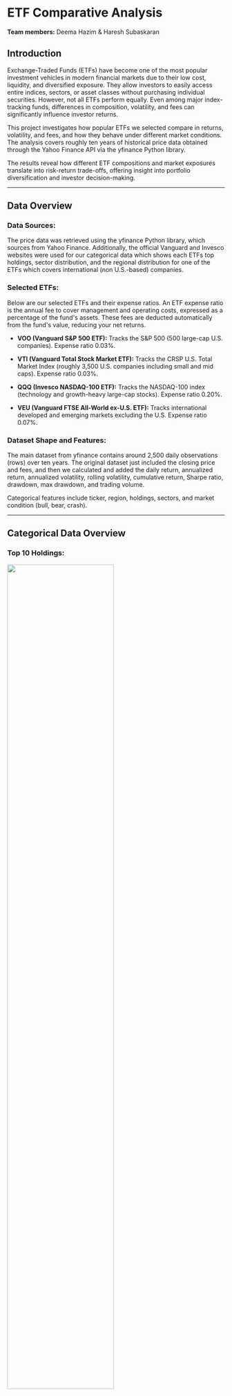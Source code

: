 # ETF Comparative Analysis

**Team members:** Deema Hazim & Haresh Subaskaran

## Introduction
Exchange-Traded Funds (ETFs) have become one of the most popular investment vehicles in modern financial markets due to their low cost, liquidity, and diversified exposure. They allow investors to easily access entire indices, sectors, or asset classes without purchasing individual securities. However, not all ETFs perform equally. Even among major index-tracking funds, differences in composition, volatility, and fees can significantly influence investor returns.

This project investigates how popular ETFs we selected compare in returns, volatility, and fees, and how they behave under different market conditions. The analysis covers roughly ten years of historical price data obtained through the Yahoo Finance API via the yfinance Python library.

The results reveal how different ETF compositions and market exposures translate into risk-return trade-offs, offering insight into portfolio diversification and investor decision-making.

---

## Data Overview

### Data Sources:
The price data was retrieved using the yfinance Python library, which sources from Yahoo Finance. Additionally, the official Vanguard and Invesco websites were used for our categorical data which shows each ETFs top holdings, sector distribution, and the regional distribution for one of the ETFs which covers international (non U.S.-based) companies. 

### Selected ETFs:
Below are our selected ETFs and their expense ratios. An ETF expense ratio is the annual fee to cover management and operating costs, expressed as a percentage of the fund's assets. These fees are deducted automatically from the fund's value, reducing your net returns.

- **VOO (Vanguard S&P 500 ETF):** Tracks the S&P 500 (500 large-cap U.S. companies). Expense ratio 0.03%.

- **VTI (Vanguard Total Stock Market ETF):** Tracks the CRSP U.S. Total Market Index (roughly 3,500 U.S. companies including small and mid caps). Expense ratio 0.03%.

- **QQQ (Invesco NASDAQ-100 ETF):** Tracks the NASDAQ-100 index (technology and growth-heavy large-cap stocks). Expense ratio 0.20%.

- **VEU (Vanguard FTSE All-World ex-U.S. ETF):** Tracks international developed and emerging markets excluding the U.S. Expense ratio 0.07%.

### Dataset Shape and Features:
The main dataset from yfinance contains around 2,500 daily observations (rows) over ten years. The original dataset just included the closing price and fees, and then we calculated and added the daily return, annualized return, annualized volatility, rolling volatility, cumulative return, Sharpe ratio, drawdown, max drawdown, and trading volume.

Categorical features include ticker, region, holdings, sectors, and market condition (bull, bear, crash).

---

## Categorical Data Overview

### Top 10 Holdings:
<img src="https://github.com/user-attachments/assets/c1341c2f-8617-4a3b-a74d-08de0036187d" width="70%" />

The above pie charts display the top 10 holdings of each ETF, and what percentage of the top 10 does each company hold. We notice that VTI  and QQQ are heavily concentrated in U.S. mega-cap technology stocks. NVIDIA, Microsoft, and Apple are the top 3 holdings in both funds, making up a significant portion of their value.

VOO is also focused on large U.S. companies, but its top holdings are slightly more varied, with JPMorgan Chase & Co. (15.9%) and Eli Lilly & Co. (11.6%) in the top spots.

VEU is the clear outlier. It holds no U.S. companies in its top 10 (or dataset at all). Instead, it's dominated by international stocks, with Taiwan Semiconductor Manufacturing Co. Ltd. (27.3%) and Tencent Holdings Ltd. (13.6%) as its two largest positions.

---

### Sector Allocation:
<div style="display: flex; justify-content: center; gap: 10px;">
  <img src="https://github.com/user-attachments/assets/78ae2b3f-cdbf-4a17-96c1-ce32c05268db" width="35%" />
  <img src="https://github.com/user-attachments/assets/6514165d-3bc3-49d4-89a2-7ed7ae2435b3" width="35%" />
  <img src="https://github.com/user-attachments/assets/f4415a18-378c-4ff0-8146-523228623198" width="35%" />
</div>

Both VTI and VOO represent the broad US market (VOO tracks the 500 largest companies, VTI tracks the entire market). Their sector allocations are very similar, with a heavy tilt toward technology (35-38%).

QQQ, which tracks the NASDAQ-100, is not a diversified fund in the same way. It is a highly concentrated bet on the technology sector. Together, its top two sectors (Technology and Consumer Discretionary) account for over 82% of the fund.

---

### VEU Region Distribution:
<img src="https://github.com/user-attachments/assets/4dfca9f4-bc5d-49ff-9eed-3dd4df2f63f9" width="50%" />

Since VEU does not include any U.S. companies, we decided to look at the regions their holdings come from. We notice this distribution supports the top 10 holdings we saw earlier. We see that the Pacific makes up 25.5% of the fund, driven by the fund's #1 holding, Taiwan Semiconductor Manufacturing from Taiwan, and another major holding, Samsung from South Korea.

Europe makes up 38.1% of the fund, being the most heavily represented in the top 10 list. It includes the Swiss giants Nestle, Roche Holding AG, and Novartis AG, as well as ASML Holding NV (Netherlands), HSBC Holdings plc (United Kingdom), and SAP SE (Germany).

Emerging Markets make up 27.5% of the fund, represented at the top of the holdings list by the two Chinese tech giants, Tencent Holdings Ltd. and Alibaba Group Holding Ltd.

---

## Risk vs. Return:
<img src="https://github.com/user-attachments/assets/61e4a24a-850e-48b9-a6ce-3cbc7e054a8c" width="50%"/>

QQQ has the highest annualized return and risk. This is a direct consequence of its 64% concentration in the high-growth (and high-volatility) technology sector.

VOO shows slightly better risk-adjusted returns than VTI in this period. VOO's focus on the 500 largest, most established companies was slightly more efficient than VTI, which also holds thousands of smaller, mid-cap, and small-cap stocks that may have slightly dragged on performance.

VEU’s low return is a well-known result of the U.S. market dramatically outperforming international markets over the last decade. Its lower volatility is a key feature of its diversification. It's spread across many countries and sectors (Healthcare, Financials, Consumer Goods, etc.) rather than being dominated by US tech.

It is important to note that this is just a 10-year window, which may not be representative of the time horizon and global circumstances in the future.

---

## Rolling Volatility (Dynamic Risk):
<img src="https://github.com/user-attachments/assets/5c4d0986-4fe3-462e-9713-86dd9e615b53" width="50%" />

The 1-Month Rolling Annualized Volatility graph illustrates how short-term market risk fluctuates over time. Rolling volatility is better at capturing short-term risk while annualized volatility is better at capturing long-term risk. What we did was capture short-term volatility, but scaling it to what it would be if that same level of volatility continued for a year.

It appears that all four lines move in near-perfect sync. When the market is calm, all funds are calm. When a crisis hits, all funds become volatile. This shows they are all sensitive to major macroeconomic events.

The enormous spike in early 2020 is the COVID-19 market crash. It's the most significant volatility event of the last 10 years by a huge margin, with short-term volatility briefly exceeding 90% for some funds.

The green (VOO) and red (VTI) lines are almost indistinguishable. This confirms that the S&P 500 and the Total U.S. Market have a virtually identical risk profile on a day-to-day basis. They are consistently the least volatile of the group, while QQQ consistently exhibits the highest volatility due to its tech concentration.

---

## Dollar Loss Due to Expense Ratios:
<img src="https://github.com/user-attachments/assets/e55f4fa1-6854-4d9f-97f0-c2af74523614" width="50%"/>

Over the 10-year period, holding QQQ would have cost an investor nearly $140,000 in cumulative fees, assuming a $1M initial investment. This is because QQQ's 0.2% expense ratio is nearly 7 times higher than VOO/VTI's 0.03%.

VOO, VTI, VEU are clustered at the bottom, with total costs of only around $10,000 - $12,000 over the same period.

It is important to note that the expense ratio is charged on the total value of your investment, not just the initial $1M. As we saw in the previous charts, QQQ had the highest returns. This means the 0.20% fee was being applied to a rapidly growing pile of money. So, the "loss" shown in the chart isn't just the fee; it's the fee plus the money that fee would have earned if it had stayed invested.

---

## What weights of each ticker would yield the best return, lowest volatility and efficient sharpe ratio:
<img src="https://github.com/user-attachments/assets/2ac4534b-6192-4af1-965c-a2d081ddfae1" width="50%" />
<img src="https://github.com/user-attachments/assets/275a807b-3c5c-4adb-8db0-30bdd9ae46e0" width="50%"/>


To evaluate how different allocations among VOO, VTI, QQQ, and VEU perform, three portfolios were modeled: Aggressive (60% QQQ), Equal-weighted (25% each), and Conservative (80% VOO/VTI combined).

The Aggressive portfolio delivered the highest total return but also the highest volatility, consistent with QQQ’s tech-heavy exposure. The Equal and Conservative portfolios produced similar long-term returns with lower volatility, showing that diversification smooths compounding and reduces risk.

Overall, concentrated exposure to technology increases both return potential and short-term fluctuations, while balanced allocations across U.S. and international markets offer more stable, efficient growth.

---

## Market-Condition Performance

### a) COVID Crash (Feb–Mar 2020):
<img src="https://github.com/user-attachments/assets/941db183-4c49-490b-91e2-093d5e3bd2ef" width="50%" />

All four ETFs dropped ~30–35% highlighting how correlated global markets were during the COVID panic. 

QQQ recovered first, showing how tech’s relative immunity to lockdowns (remote work, e-commerce, etc.) helped it rebound faster.

VEU and VTI illustrate the drag from small caps and international exposure during global uncertainty.

### b) Interest Rates Hike (Jan 2022 - Dec 2022):
<img src="https://github.com/user-attachments/assets/6aef444e-0414-49de-b241-7e61ce19b344" width="50%" />

VEU was the least volatile fund throughout 2022. This is likely because international markets are less concentrated in the high-growth US tech stocks that were being hit hardest. And QQQ is consistently and dramatically higher than all the others. This is because high-growth technology stocks are the most sensitive to interest rate hikes.

### c) Interest Rate Cut Period (2023-2024):
<img src="https://github.com/user-attachments/assets/34fe77b6-5138-4ee1-82f9-6aa894b30458" width="50%"/>

QQQ shows the highest and most frequent volatility spikes, reflecting tech’s sensitivity to interest-rate shifts. VOO and VTI remain more stable, with lower, smoother volatility typical of broad U.S. market exposure. VEU moves similarly but with occasional divergences driven by global/geopolitical factors. Volatility clusters around policy uncertainty, then compresses once easing becomes clearer. The synchronized spikes indicate system-wide macro risk rather than ETF-specific shocks.

---

## Conclusions

Over the past decade, ETFs have provided efficient and low-cost diversification for investors. Among the four funds analyzed, QQQ produced the highest return but carried the most risk and highest fee. VOO and VTI offered balanced, low-cost exposure to U.S. equities, with VOO slightly more risk-efficient. VEU provided diversification but lagged in growth and performance.

Market condition analysis shows all ETFs were impacted by systemic shocks like COVID-19, yet the magnitude of their responses depended on composition. Large-cap ETFs (VOO) were more stable, total market funds (VTI) more sensitive to small-cap swings, and tech ETFs (QQQ) experienced the most dramatic rebounds and corrections.

Investors seeking steady, cost-efficient exposure may prefer VOO or VTI, while those pursuing higher growth with greater volatility might consider QQQ. International exposure adds diversification through VEU but at a cost to returns.
